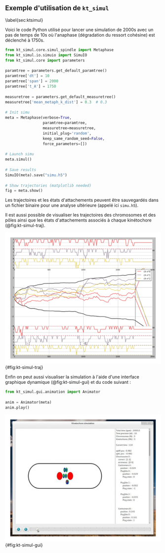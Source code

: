## Exemple d'utilisation de `kt_simul`
\label{sec:ktsimul}

Voici le code Python utilisé pour lancer une simulation de 2000s avec un pas de temps de 10s où l'anaphase (dégradation du ressort cohésine) est déclenché à 1750s.

```python
from kt_simul.core.simul_spindle import Metaphase
from kt_simul.io.simuio import SimuIO
from kt_simul.core import parameters

paramtree = parameters.get_default_paramtree()
paramtree['dt'] = 10
paramtree['span'] = 2000
paramtree['t_A'] = 1750

measuretree = parameters.get_default_measuretree()
measuretree['mean_metaph_k_dist'] = 0.3  # 0.3

# Init simu
meta = Metaphase(verbose=True,
                 paramtree=paramtree,
                 measuretree=measuretree,
                 initial_plug='random',
                 keep_same_random_seed=False,
                 force_parameters=[])

# Launch simu
meta.simul()

# Save results
SimuIO(meta).save("simu.h5")

# Show trajectories (matplotlib needed)
fig = meta.show()
```

Les trajectoires et les états d'attachements peuvent être sauvegardés dans un fichier binaire pour une analyse ultèrieure (appelé ici `simu.h5`).

Il est aussi possible de visualiser les trajectoires des chromosomes et des pôles ainsi que les états d'attachements associés à chaque kinétochore (@fig:kt-simul-traj).

![Exemple de trajectoire générée par `kt_simul`. En plus de l'évolution de la position ($y$) en fonction du temps ($x$), on visualise aussi les états d'attachements de chaque kinétochore sur les panneaux supèrieurs et inférieurs.](figures/annexes/trajectories.png){#fig:kt-simul-traj}

Enfin on peut aussi visualiser la simulation à l'aide d'une interface graphique dynamique (@fig:kt-simul-gui) et du code suivant :


```python
from kt_simul.gui.animation import Animator

anim = Animator(meta)
anim.play()
```

![L'interface graphique permet de suivre la dynamique en temps réel à l'aide d'un « slider » qui permet de changer le temps rapidement.](figures/annexes/gui.png "GUI"){#fig:kt-simul-gui}

